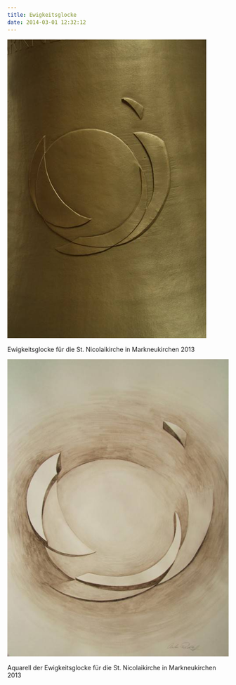 ```yaml
---
title: Ewigkeitsglocke
date: 2014-03-01 12:32:12
---
```

![Ewigkeitsglocke](/img/glocken/ewigkeitsglocke.jpg)

Ewigkeitsglocke für die St. Nicolaikirche in Markneukirchen 2013

![Ewigkeitsglocke Aquarell](/img/glocken/ewigkeitsglocke-aquarell.jpg)

Aquarell der Ewigkeitsglocke für die St. Nicolaikirche in Markneukirchen 2013
